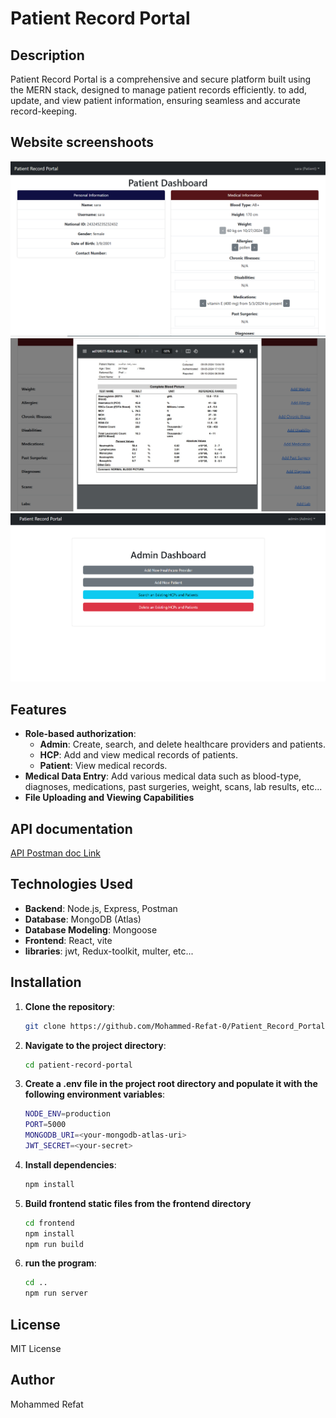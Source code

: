 # Patient Record Portal

## Description
Patient Record Portal is a comprehensive and secure platform built using the MERN stack, designed to manage patient records efficiently. to add, update, and view patient information, ensuring seamless and accurate record-keeping.

## Website screenshoots
![Patient Dashboard](images/patient_dashboard.png)
![Lab file viewing](images/file_viewing.png)
![Admin dashboard](images/admin_dashboard.png)

## Features
- **Role-based authorization**:
  - **Admin**: Create, search, and delete healthcare providers and patients.
  - **HCP**: Add and view medical records of patients.
  - **Patient**: View medical records.
- **Medical Data Entry**: Add various medical data such as blood-type, diagnoses, medications, past surgeries, weight, scans, lab results, etc...
- **File Uploading and Viewing Capabilities**

## API documentation
[API Postman doc Link ](https://documenter.getpostman.com/view/36369414/2sAXxWYU74)

## Technologies Used
- **Backend**: Node.js, Express, Postman
- **Database**: MongoDB (Atlas)
- **Database Modeling**: Mongoose
- **Frontend**: React, vite
- **libraries**: jwt, Redux-toolkit, multer, etc...
  
## Installation
1. **Clone the repository**:
   ```bash
   git clone https://github.com/Mohammed-Refat-0/Patient_Record_Portal
2. **Navigate to the project directory**:
   ```bash
   cd patient-record-portal
3. **Create a .env file in the project root directory and populate it with the following environment variables**:
   ```bash
   NODE_ENV=production
   PORT=5000 
   MONGODB_URI=<your-mongodb-atlas-uri>
   JWT_SECRET=<your-secret>
4. **Install dependencies**:
   ```bash
   npm install
5. **Build frontend static files from the frontend directory**
   ```bash
   cd frontend
   npm install
   npm run build
5. **run the program**:
   ```bash
   cd ..
   npm run server
   
## License
MIT License

## Author
Mohammed Refat
